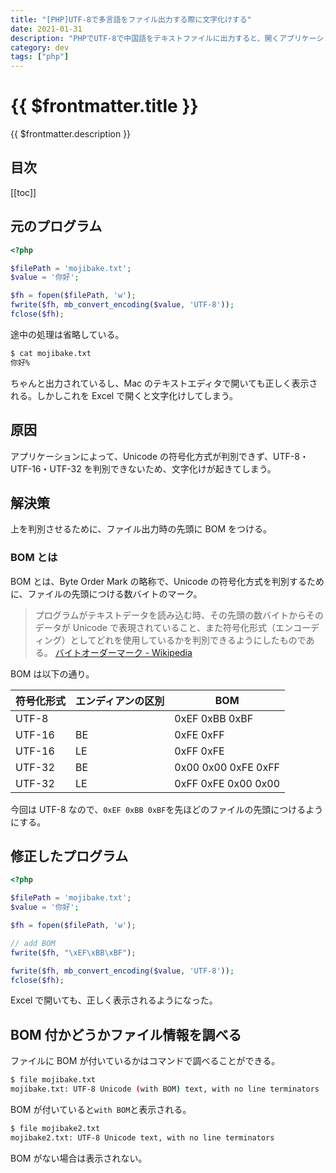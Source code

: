 ```yaml
---
title: "[PHP]UTF-8で多言語をファイル出力する際に文字化けする"
date: 2021-01-31
description: "PHPでUTF-8で中国語をテキストファイルに出力すると、開くアプリケーションによって文字化けが起きた場合の対処法。"
category: dev
tags: ["php"]
---
```


# {{ $frontmatter.title }}

{{ $frontmatter.description }}

## 目次

[[toc]]

## 元のプログラム

```php
<?php

$filePath = 'mojibake.txt';
$value = '你好';

$fh = fopen($filePath, 'w');
fwrite($fh, mb_convert_encoding($value, 'UTF-8'));
fclose($fh);
```

途中の処理は省略している。

```bash
$ cat mojibake.txt
你好%
```

ちゃんと出力されているし、Mac のテキストエディタで開いても正しく表示される。しかしこれを Excel で開くと文字化けしてしまう。

## 原因

アプリケーションによって、Unicode の符号化方式が判別できず、UTF-8・UTF-16・UTF-32 を判別できないため、文字化けが起きてしまう。

## 解決策

上を判別させるために、ファイル出力時の先頭に BOM をつける。

### BOM とは

BOM とは、Byte Order Mark の略称で、Unicode の符号化方式を判別するために、ファイルの先頭につける数バイトのマーク。

> プログラムがテキストデータを読み込む時、その先頭の数バイトからそのデータが Unicode で表現されていること、また符号化形式（エンコーディング）としてどれを使用しているかを判別できるようにしたものである。
> [バイトオーダーマーク - Wikipedia](https://ja.wikipedia.org/wiki/%E3%83%90%E3%82%A4%E3%83%88%E3%82%AA%E3%83%BC%E3%83%80%E3%83%BC%E3%83%9E%E3%83%BC%E3%82%AF)

BOM は以下の通り。

| 符号化形式 | エンディアンの区別 | BOM                 |
| ---------- | ------------------ | ------------------- |
| UTF-8      |                    | 0xEF 0xBB 0xBF      |
| UTF-16     | BE                 | 0xFE 0xFF           |
| UTF-16     | LE                 | 0xFF 0xFE           |
| UTF-32     | BE                 | 0x00 0x00 0xFE 0xFF |
| UTF-32     | LE                 | 0xFF 0xFE 0x00 0x00 |

今回は UTF-8 なので、`0xEF 0xBB 0xBF`を先ほどのファイルの先頭につけるようにする。

## 修正したプログラム

```php
<?php

$filePath = 'mojibake.txt';
$value = '你好';

$fh = fopen($filePath, 'w');

// add BOM
fwrite($fh, "\xEF\xBB\xBF");

fwrite($fh, mb_convert_encoding($value, 'UTF-8'));
fclose($fh);
```

Excel で開いても、正しく表示されるようになった。

## BOM 付かどうかファイル情報を調べる

ファイルに BOM が付いているかはコマンドで調べることができる。

```bash
$ file mojibake.txt
mojibake.txt: UTF-8 Unicode (with BOM) text, with no line terminators
```

BOM が付いていると`with BOM`と表示される。

```bash
$ file mojibake2.txt
mojibake2.txt: UTF-8 Unicode text, with no line terminators
```

BOM がない場合は表示されない。
